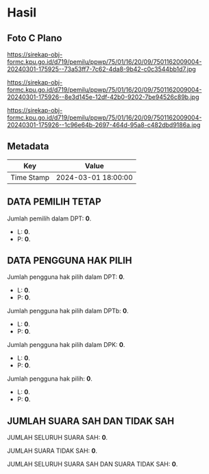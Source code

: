 # Hasil

## Foto C Plano

https://sirekap-obj-formc.kpu.go.id/d719/pemilu/ppwp/75/01/16/20/09/7501162009004-20240301-175925--73a53ff7-7c62-4da8-9b42-c0c3544bb1d7.jpg

https://sirekap-obj-formc.kpu.go.id/d719/pemilu/ppwp/75/01/16/20/09/7501162009004-20240301-175926--8e3d145e-12df-42b0-9202-7be94526c89b.jpg

https://sirekap-obj-formc.kpu.go.id/d719/pemilu/ppwp/75/01/16/20/09/7501162009004-20240301-175926--1c96e64b-2697-464d-95a8-c482dbd9186a.jpg


## Metadata

| Key        | Value               |
| ---------- | ------------------- |
| Time Stamp | 2024-03-01 18:00:00 |


## DATA PEMILIH TETAP

Jumlah pemilih dalam DPT: **0**.
 * L: **0**.
 * P: **0**.

## DATA PENGGUNA HAK PILIH

Jumlah pengguna hak pilih dalam DPT: **0**.
 * L: **0**.
 * P: **0**.

Jumlah pengguna hak pilih dalam DPTb: **0**.
 * L: **0**.
 * P: **0**.

Jumlah pengguna hak pilih dalam DPK: **0**.
 * L: **0**.
 * P: **0**.

Jumlah pengguna hak pilih: **0**.
 * L: **0**.
 * P: **0**.

## JUMLAH SUARA SAH DAN TIDAK SAH

JUMLAH SELURUH SUARA SAH: **0**.

JUMLAH SUARA TIDAK SAH: **0**.

JUMLAH SELURUH SUARA SAH DAN SUARA TIDAK SAH: **0**.


